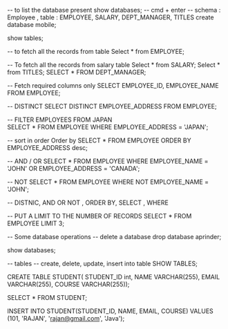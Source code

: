 -- to list the database present
show databases; --  cmd + enter
-- schema : Employee , table : EMPLOYEE, SALARY, DEPT_MANAGER, TITLES
create database mobile;

show tables;

-- to fetch all the records from table
Select * from EMPLOYEE;

-- To fetch all the records from salary table
Select * from SALARY;
Select * from TITLES;
SELECT * FROM DEPT_MANAGER;

-- Fetch required columns only
SELECT EMPLOYEE_ID, EMPLOYEE_NAME
FROM EMPLOYEE;

-- DISTINCT
SELECT DISTINCT EMPLOYEE_ADDRESS FROM EMPLOYEE;

-- FILTER EMPLOYEES FROM JAPAN  
SELECT * FROM EMPLOYEE
WHERE EMPLOYEE_ADDRESS = 'JAPAN';

-- sort in order  Order by
SELECT * FROM EMPLOYEE
ORDER BY
EMPLOYEE_ADDRESS desc;

-- AND / OR
SELECT * FROM EMPLOYEE
WHERE
EMPLOYEE_NAME = 'JOHN' OR EMPLOYEE_ADDRESS = 'CANADA';

-- NOT
SELECT * FROM EMPLOYEE WHERE NOT EMPLOYEE_NAME = 'JOHN';

-- DISTNIC, AND OR NOT , ORDER BY, SELECT , WHERE

-- PUT A LIMIT TO THE NUMBER OF RECORDS
SELECT * FROM EMPLOYEE LIMIT 3;


-- Some database operations
-- delete a database
drop database aprinder;

show databases;

-- tables
-- create, delete, update, insert into table
SHOW TABLES;

CREATE TABLE STUDENT(
STUDENT_ID int,
NAME VARCHAR(255),
EMAIL VARCHAR(255),
COURSE VARCHAR(255));

SELECT * FROM STUDENT;

INSERT INTO STUDENT(STUDENT_ID, NAME, EMAIL, COURSE)
VALUES (101, 'RAJAN', 'rajan@gmail.com', 'Java');
 
 
 
 
 
 
 
 
